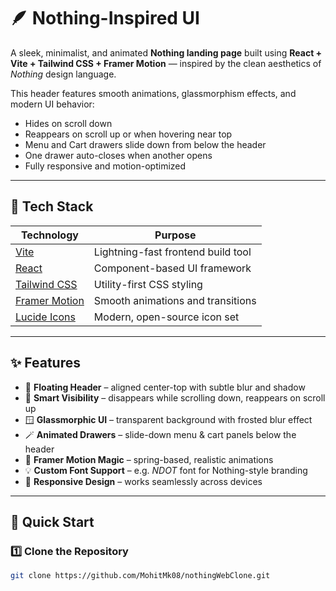# 🪶 Nothing-Inspired UI

A sleek, minimalist, and animated **Nothing landing page** built using **React + Vite + Tailwind CSS + Framer Motion** — inspired by the clean aesthetics of *Nothing* design language.

This header features smooth animations, glassmorphism effects, and modern UI behavior:
- Hides on scroll down  
- Reappears on scroll up or when hovering near top  
- Menu and Cart drawers slide down from below the header  
- One drawer auto-closes when another opens  
- Fully responsive and motion-optimized

---

## 🧱 Tech Stack

| Technology | Purpose |
|-------------|----------|
| [Vite](https://vitejs.dev/) | Lightning-fast frontend build tool |
| [React](https://react.dev/) | Component-based UI framework |
| [Tailwind CSS](https://tailwindcss.com/) | Utility-first CSS styling |
| [Framer Motion](https://www.framer.com/motion/) | Smooth animations and transitions |
| [Lucide Icons](https://lucide.dev/) | Modern, open-source icon set |

---

## ✨ Features

- 🧭 **Floating Header** – aligned center-top with subtle blur and shadow  
- 📜 **Smart Visibility** – disappears while scrolling down, reappears on scroll up  
- 🪟 **Glassmorphic UI** – transparent background with frosted blur effect  
- 🪄 **Animated Drawers** – slide-down menu & cart panels below the header  
- 🧠 **Framer Motion Magic** – spring-based, realistic animations  
- 💡 **Custom Font Support** – e.g. *NDOT* font for Nothing-style branding  
- 📱 **Responsive Design** – works seamlessly across devices

---

## 🚀 Quick Start

### 1️⃣ Clone the Repository
```bash
git clone https://github.com/MohitMk08/nothingWebClone.git
